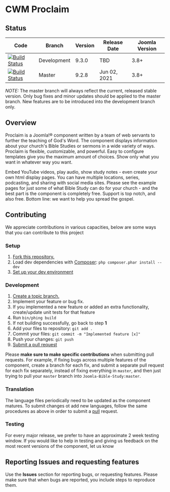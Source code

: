 CWM Proclaim
==================

Status
-----------
|                                                                          Code                                                                          |   Branch    | Version | Release Date | Joomla Version |
|--------------------------------------------------------------------------------------------------------------------------------------------------------|-------------|---------|--------------|----------------|
| [![Build Status](https://app.travis-ci.com/Joomla-Bible-Study/Proclaim.svg?branch=development)](https://app.travis-ci.com/Joomla-Bible-Study/Proclaim) | Development | 9.3.0   | TBD          | 3.8+           |
| [![Build Status](https://app.travis-ci.com/Joomla-Bible-Study/Proclaim.svg?branch=master)](https://app.travis-ci.com/Joomla-Bible-Study/Proclaim) | Master      | 9.2.8   | Jun 02, 2021 | 3.8+           |

*NOTE:* The master branch will always reflect the current, released stable version. Only bug fixes and minor updates should be applied to the master branch. New features are to be introduced into the development branch only.

Overview
--------
Proclaim is a Joomla!® component written by a team of web servants to further the teaching of God's Word. The component displays information about your church's Bible Studies or sermons in a wide variety of ways. Proclaim is flexible, customizable, and powerful. Easy to configure templates give you the maximum amount of choices. Show only what you want in whatever way you want.

Embed YouTube videos, play audio, show study notes - even create your own html display pages. You can have multiple locations, series, podcasting, and sharing with social media sites. Please see the example pages for just some of what Bible Study can do for your church - and the best part is the component is completely free. Support is top notch, and also free. Bottom line: we want to help you spread the gospel.

Contributing
------------
We appreciate contributions in various capacities, below are some ways that you can contribute to this project

### Setup
1. [Fork this repository.][fork]
2. Load dev dependencies with [Composer][composer]: `php composer.phar install --dev`
3. [Set up your dev environment][setup]

### Development
1. [Create a topic branch.][branch]
2. Implement your feature or bug fix.
3. If you implemented a new feature or added an extra functionality, create/update unit tests for that feature
4. Run `bin/phing build`
5. If not building successfully, go back to step **1**
6. Add your files to repository: `git add .`
7. Commit your files: `git commit -m "Implemented feature [x]"`
8. Push your changes: `git push`
9. [Submit a pull request][pr]

Please **make sure to make specific contributions** when submitting pull requests. For example, if fixing bugs across multiple features of the component, create a branch for each fix, and submit a separate pull request for each fix separately, instead of fixing everything in `master`, and then just trying to pull your `master` branch into `Joomla-Bible-Study:master`.


### Translation 
The language files periodically need to be updated as the component matures. To submit changes ot add new languages, follow the same procedures as above in order to submit a [pull][pr] request.

### Testing
For every major release, we prefer to have an approximate 2 week testing window. If you would like to help in testing and giving us feedback on the most recent versions of the component, let us know

[fork]: http://help.github.com/fork-a-repo/
[branch]: http://learn.github.com/p/branching.html
[pr]: http://help.github.com/send-pull-requests/
[phing]: http://www.phing.info/
[setup]: https://github.com/Joomla-Bible-Study/Joomla-Bible-Study/wiki/Setting-up-your-development-environment
<!-- @IGNORE PREVIOUS: link -->
[composer]: https://getcomposer.org/download/

Reporting Issues and requesting features
----------------------------------------
Use the **Issues** section for reporting bugs, or requesting features. Please make sure that when bugs are reported, you include steps to reproduce them.
